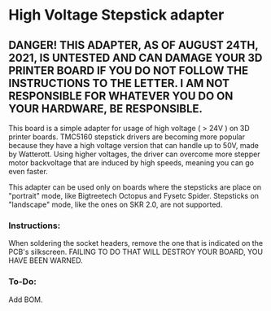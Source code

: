 # High Voltage Stepstick adapter

## DANGER! THIS ADAPTER, AS OF AUGUST 24TH, 2021, IS UNTESTED AND CAN DAMAGE YOUR 3D PRINTER BOARD IF YOU DO NOT FOLLOW THE INSTRUCTIONS TO THE LETTER. I AM NOT RESPONSIBLE FOR WHATEVER YOU DO ON YOUR HARDWARE, BE RESPONSIBLE.

This board is a simple adapter for usage of high voltage ( > 24V ) on 3D printer boards. TMC5160 stepstick drivers are becoming more popular because they have a high voltage version that can handle up to 50V, made by Watterott. Using higher voltages, the driver can overcome more stepper motor backvoltage that are induced by high speeds, meaning you can go even faster.

This adapter can be used only on boards where the stepsticks are place on "portrait" mode, like Bigtreetech Octopus and Fysetc Spider. Stepsticks on "landscape" mode, like the ones on SKR 2.0, are not supported.

### Instructions:

When soldering the socket headers, remove the one that is indicated on the PCB's silkscreen. FAILING TO DO THAT WILL DESTROY YOUR BOARD, YOU HAVE BEEN WARNED.

### To-Do:

Add BOM.
